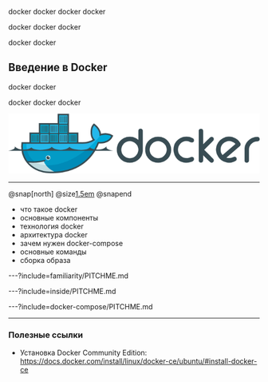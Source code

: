 docker docker docker docker

docker docker docker

docker docker

## Введение в Docker

docker docker

docker docker docker

![logo](images/docker_logo.png)

---
@snap[north]
@size[1.5em](План)
@snapend

- что такое docker
- основные компоненты
- технология docker
- архитектура docker
- зачем нужен docker-compose
- основные команды
- сборка образа


---?include=familiarity/PITCHME.md

---?include=inside/PITCHME.md

---?include=docker-compose/PITCHME.md

---

### Полезные ссылки
- Установка Docker Community Edition:
https://docs.docker.com/install/linux/docker-ce/ubuntu/#install-docker-ce
